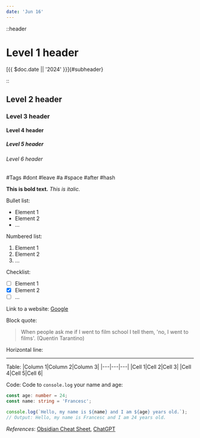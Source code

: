 ```yaml
---
date: 'Jun 16'
---
```


::header

# Level 1 header

[{{ $doc.date || '2024' }}]{#subheader}

::

## Level 2 header

### Level 3 header

#### Level 4 header

##### Level 5 header

###### Level 6 header

#Tags #dont #leave #a #space #after #hash

**This is bold text.**
_This is italic._

Bullet list:

- Element 1
- Element 2
- ...

Numbered list:

1. Element 1
2. Element 2
3. ...

Checklist:

- [ ] Element 1
- [x] Element 2
- [ ] ...

Link to a website: [Google](https://www.google.com)

Block quote:

> When people ask me if I went to film school I tell them, 'no, I went to films'. (Quentin Tarantino)

Horizontal line:

---

Table:
|Column 1|Column 2|Column 3|
|---|---|---|
|Cell 1|Cell 2|Cell 3|
|Cell 4|Cell 5|Cell 6|

Code:
Code to `console.log` your name and age:

```ts
const age: number = 24;
const name: string = 'Francesc';

console.log(`Hello, my name is ${name} and I am ${age} years old.`);
// Output: Hello, my name is Francesc and I am 24 years old.
```

_References_: [Obsidian Cheat Sheet](https://publish-01.obsidian.md/access/09cfa50ec31c0f01873549787f02a7e0/assets/Markdown%20Cheat%20Sheet.pdf), [ChatGPT](https://chat.openai.com/chat)
